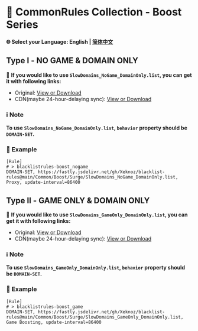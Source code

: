 # 📜 CommonRules Collection - Boost Series

**🌐 Select your Language: English | [简体中文](README_CN.md)**

## Type Ⅰ - NO GAME & DOMAIN ONLY

🔗 **If you would like to use `SlowDomains_NoGame_DomainOnly.list`, you can get it with following links:**

- Original: [View or Download](https://raw.githubusercontent.com/Xeknoz/blacklist-rules/main/Common/Boost/Surge/SlowDomains_NoGame_DomainOnly.list)
- CDN(maybe 24-hour-delaying sync): [View or Download](https://fastly.jsdelivr.net/gh/Xeknoz/blacklist-rules@main/Common/Boost/Surge/SlowDomains_NoGame_DomainOnly.list)

### ℹ️ Note

**To use `SlowDomains_NoGame_DomainOnly.list`, `behavior` property should be `DOMAIN-SET`.**

### 📝 Example

```list
[Rule]
# > blacklistrules-boost_nogame
DOMAIN-SET, https://fastly.jsdelivr.net/gh/Xeknoz/blacklist-rules@main/Common/Boost/Surge/SlowDomains_NoGame_DomainOnly.list, Proxy, update-interval=86400
```

## Type Ⅱ - GAME ONLY & DOMAIN ONLY

🔗 **If you would like to use `SlowDomains_GameOnly_DomainOnly.list`, you can get it with following links:**

- Original: [View or Download](https://raw.githubusercontent.com/Xeknoz/blacklist-rules/main/Common/Boost/Surge/SlowDomains_GameOnly_DomainOnly.list)
- CDN(maybe 24-hour-delaying sync): [View or Download](https://fastly.jsdelivr.net/gh/Xeknoz/blacklist-rules@main/Common/Boost/Surge/SlowDomains_GameOnly_DomainOnly.list)

### ℹ️ Note

**To use `SlowDomains_GameOnly_DomainOnly.list`, `behavior` property should be `DOMAIN-SET`.**

### 📝 Example

```list
[Rule]
# > blacklistrules-boost_game
DOMAIN-SET, https://fastly.jsdelivr.net/gh/Xeknoz/blacklist-rules@main/Common/Boost/Surge/SlowDomains_GameOnly_DomainOnly.list, Game Boosting, update-interval=86400
```
